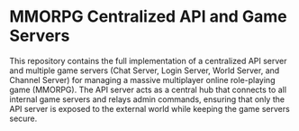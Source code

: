 # MMORPG Centralized API and Game Servers
This repository contains the full implementation of a centralized API server and multiple game servers (Chat Server, Login Server, World Server, and Channel Server) for managing a massive multiplayer online role-playing game (MMORPG). The API server acts as a central hub that connects to all internal game servers and relays admin commands, ensuring that only the API server is exposed to the external world while keeping the game servers secure.
